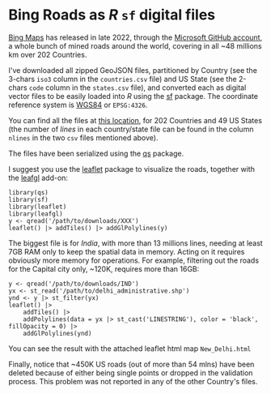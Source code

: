 # Bing Roads as $R$ `sf` digital files

[Bing Maps](https://blogs.bing.com/maps/2022-12/Bing-Maps-is-bringing-new-roads) has released in late 2022, through the [Microsoft GitHub account](https://github.com/microsoft/RoadDetections/), a whole bunch of mined roads around the world, covering in all ~48 millions km over 202 Countries.

I've downloaded all zipped GeoJSON files, partitioned by Country (see the 3-chars `iso3` column in the `countries.csv` file) and US State (see the 2-chars `code` column in the `states.csv` file), and converted each as digital vector files to be easily loaded into $R$ using the [sf](https://cran.r-project.org/package=sf) package. The coordinate reference system is [WGS84](https://epsg.io/4326) or `EPSG:4326`.

You can find all the files at [this location](https://1drv.ms/f/s!AjLylE7EHUYSif5_eYKEVl3OJ1RdNg), for 202 Countries and 49 US States (the number of *lines* in each country/state file can be found in the column `nlines` in the two `csv` files mentioned above). 

The files have been serialized using the [qs](https://cran.r-project.org/package=qs) package.

I suggest you use the [leaflet](https://cran.r-project.org/package=leaflet) package to visualize the roads, together with the [leafgl](https://cran.r-project.org/package=leafgl) add-on:
```
library(qs)
library(sf)
library(leaflet)
library(leafgl)
y <- qread('/path/to/downloads/XXX')
leaflet() |> addTiles() |> addGlPolylines(y)
```

The biggest file is for *India*, with more than 13 millions lines, needing at least 7GB RAM only to keep the spatial data in memory. Acting on it requires obviously more memory for operations. For example, filtering out the roads for the Capital city only, ~120K, requires more than 16GB:
```
y <- qread('/path/to/downloads/IND')
yx <- st_read('/path/to/delhi_administrative.shp')
ynd <- y |> st_filter(yx)
leaflet() |> 
    addTiles() |>
    addPolylines(data = yx |> st_cast('LINESTRING'), color = 'black', fillOpacity = 0) |> 
    addGlPolylines(ynd)
```
You can see the result with the attached leaflet html map `New_Delhi.html`

Finally, notice that ~450K US roads (out of more than 54 mlns) have been deleted because of either being single points or dropped in the validation process. This problem was not reported in any of the other Country's files.
